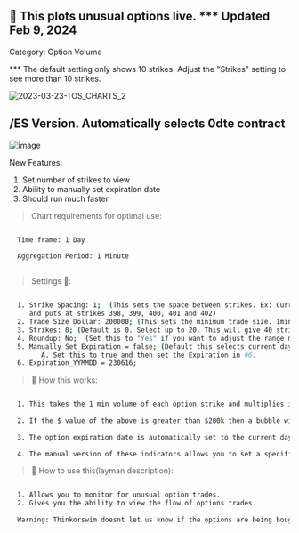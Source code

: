 ## 🚀 This plots unusual options live. *** Updated Feb 9, 2024

Category: Option Volume

*** The default setting only shows 10 strikes. Adjust the "Strikes" setting to see more than 10 strikes.

![2023-03-23-TOS_CHARTS_2](https://user-images.githubusercontent.com/75052782/227285731-0b805b9a-704c-462f-8780-d08926980c08.png)

## /ES Version. Automatically selects 0dte contract
![image](https://github.com/2187Nick/thinkscript/assets/75052782/25fee2da-6c91-4517-befe-bf9862f69233)


New Features:
1. Set number of strikes to view
2. Ability to manually set expiration date
3. Should run much faster

> Chart requirements for optimal use:
```bash

  Time frame: 1 Day

  Aggregation Period: 1 Minute
  
```




> Settings 👷‍:

```bash

  1. Strike Spacing: 1;  (This sets the space between strikes. Ex: Current SPY price is 400. It will monitor calls
     and puts at strikes 398, 399, 400, 401 and 402)
  2. Trade Size Dollar: 200000; (This sets the minimum trade size. 1min option volume * price.)
  3. Strikes: 0; (Default is 0. Select up to 20. This will give 40 strikes total)
  4. Roundup: No;  (Set this to "Yes" if you want to adjust the range monitored to higher strikes)
  5. Manually Set Expiration = false; (Default this selects current day. Which is good for SPY and QQQ)
        A. Set this to true and then set the Expiration in #6.
  6. Expiration_YYMMDD = 230616;


 ```


> 🧪 How this works: 

```bash

  1. This takes the 1 min volume of each option strike and multiplies it by the option price.
  
  2. If the $ value of the above is greater than $200k then a bubble will appear on the strike line. (Green = Calls. Red = Puts).
  
  3. The option expiration date is automatically set to the current day.(Ideal for SPY and QQQ)
  
  4. The manual version of these indicators allows you to set a specific expiration date.

 ```
 
> 🦖 How to use this(layman description):
```bash

  1. Allows you to monitor for unusual option trades.
  2. Gives you the ability to view the flow of options trades.
  
  Warning: Thinkorswim doesnt let us know if the options are being bought or sold.
       
```
